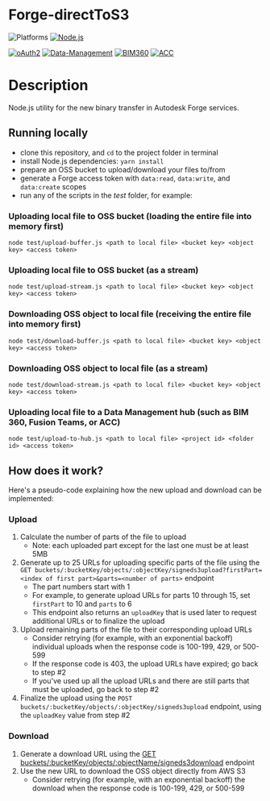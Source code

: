 ﻿# Forge-directToS3

![Platforms](https://img.shields.io/badge/platform-Windows|MacOS-lightgray.svg)
[![Node.js](https://img.shields.io/badge/Node.js-16.14.0-blue.svg)](https://nodejs.org/)

[![oAuth2](https://img.shields.io/badge/oAuth2-v1-green.svg)](http://developer.autodesk.com/)
[![Data-Management](https://img.shields.io/badge/Data%20Management-v2-green.svg)](http://developer.autodesk.com/)
[![BIM360](https://img.shields.io/badge/BIM360-v1-green.svg)](http://developer.autodesk.com/)
[![ACC](https://img.shields.io/badge/ACC-v1-green.svg)](http://developer.autodesk.com/)

# Description

Node.js utility for the new binary transfer in Autodesk Forge services.

## Running locally

- clone this repository, and `cd` to the project folder in terminal
- install Node.js dependencies: `yarn install`
- prepare an OSS bucket to upload/download your files to/from
- generate a Forge access token with `data:read`, `data:write`, and `data:create` scopes
- run any of the scripts in the _test_ folder, for example:

### Uploading local file to OSS bucket (loading the entire file into memory first)

`node test/upload-buffer.js <path to local file> <bucket key> <object key> <access token>`

### Uploading local file to OSS bucket (as a stream)

`node test/upload-stream.js <path to local file> <bucket key> <object key> <access token>`

### Downloading OSS object to local file (receiving the entire file into memory first)

`node test/download-buffer.js <path to local file> <bucket key> <object key> <access token>`

### Downloading OSS object to local file (as a stream)

`node test/download-stream.js <path to local file> <bucket key> <object key> <access token>`

### Uploading local file to a Data Management hub (such as BIM 360, Fusion Teams, or ACC)

`node test/upload-to-hub.js <path to local file> <project id> <folder id> <access token>`

## How does it work?

Here's a pseudo-code explaining how the new upload and download can be implemented:

### Upload

1. Calculate the number of parts of the file to upload
   - Note: each uploaded part except for the last one must be at least 5MB
2. Generate up to 25 URLs for uploading specific parts of the file using the `GET buckets/:bucketKey/objects/:objectKey/signeds3upload?firstPart=<index of first part>&parts=<number of parts>` endpoint
   - The part numbers start with 1
   - For example, to generate upload URLs for parts 10 through 15, set `firstPart` to 10 and `parts` to 6
   - This endpoint also returns an `uploadKey` that is used later to request additional URLs or to finalize the upload
3. Upload remaining parts of the file to their corresponding upload URLs
   - Consider retrying (for example, with an exponential backoff) individual uploads when the response code is 100-199, 429, or 500-599
   - If the response code is 403, the upload URLs have expired; go back to step #2
   - If you've used up all the upload URLs and there are still parts that must be uploaded, go back to step #2
4. Finalize the upload using the `POST buckets/:bucketKey/objects/:objectKey/signeds3upload` endpoint, using the `uploadKey` value from step #2

### Download

1. Generate a download URL using the [GET buckets/:bucketKey/objects/:objectName/signeds3download](https://forge.autodesk.com/en/docs/data/v2/reference/http/buckets-:bucketKey-objects-:objectName-signeds3download-GET) endpoint
2. Use the new URL to download the OSS object directly from AWS S3
   - Consider retrying (for example, with an exponential backoff) the download when the response code is 100-199, 429, or 500-599